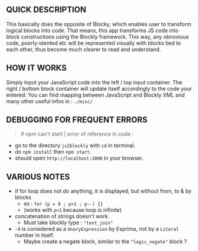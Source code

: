 ## QUICK DESCRIPTION 
This basically does the opposite of Blocky, which enables user to transform logical blocks into code. 
That means, this app transforms JS code into block constructions using the Blockly framework. 
This way, any obnoxious code, poorly-idented etc will be represented visually with blocks tied to each other, thus become much clearer to read and understand.

  
## HOW IT WORKS
Simply input your JavaScript code into the left / top input container.
The right / bottom block container will update itself accordingly to the code your entered.
You can find mapping between JavaScript and Blockly XML and many other useful infos in : `./misc/`


## DEBUGGING FOR FREQUENT ERRORS
> if npm can't start | error of reference in code :
  - go to the directory `js2blockly` with `cd` in terminal.
  - do `npm install` then `npm start`.
  - should open `http://localhost:3000` in your browser.


## VARIOUS NOTES
- if for loop does not do anything, it is displayed, but without from, to & by blocks
    - ex : `for (p = 9 ; p<1 ; p--) {}`
    - (works with `p>1` because loop is infinite)
- concatenation of strings doesn't work. 
    - Must take blockly type : `"text_join"`
- `-9` is considered as a `UnaryExpression` by Esprima, not by a `Literal` number in itself.
    - Maybe create a negate block, similar to the `"logic_negate"` block ?

    